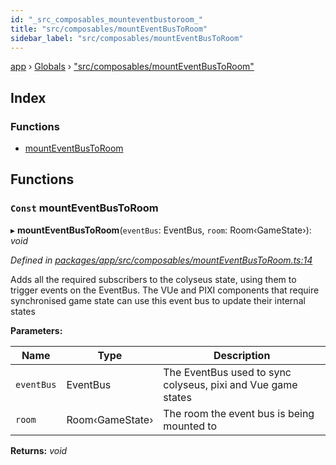 ```yaml
---
id: "_src_composables_mounteventbustoroom_"
title: "src/composables/mountEventBusToRoom"
sidebar_label: "src/composables/mountEventBusToRoom"
---
```


[app](../index.md) › [Globals](../globals.md) › ["src/composables/mountEventBusToRoom"](_src_composables_mounteventbustoroom_.md)

## Index

### Functions

* [mountEventBusToRoom](_src_composables_mounteventbustoroom_.md#const-mounteventbustoroom)

## Functions

### `Const` mountEventBusToRoom

▸ **mountEventBusToRoom**(`eventBus`: EventBus, `room`: Room‹GameState›): *void*

*Defined in [packages/app/src/composables/mountEventBusToRoom.ts:14](https://github.com/will-hart/pixatore/blob/dc2c2e8/packages/app/src/composables/mountEventBusToRoom.ts#L14)*

Adds all the required subscribers to the colyseus state, using
them to trigger events on the EventBus. The VUe and PIXI components
that require synchronised game state can use this event bus to
update their internal states

**Parameters:**

Name | Type | Description |
------ | ------ | ------ |
`eventBus` | EventBus | The EventBus used to sync colyseus, pixi and Vue game states |
`room` | Room‹GameState› | The room the event bus is being mounted to  |

**Returns:** *void*
